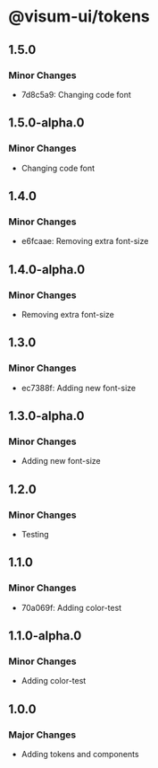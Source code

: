 # @visum-ui/tokens

## 1.5.0

### Minor Changes

- 7d8c5a9: Changing code font

## 1.5.0-alpha.0

### Minor Changes

- Changing code font

## 1.4.0

### Minor Changes

- e6fcaae: Removing extra font-size

## 1.4.0-alpha.0

### Minor Changes

- Removing extra font-size

## 1.3.0

### Minor Changes

- ec7388f: Adding new font-size

## 1.3.0-alpha.0

### Minor Changes

- Adding new font-size

## 1.2.0

### Minor Changes

- Testing

## 1.1.0

### Minor Changes

- 70a069f: Adding color-test

## 1.1.0-alpha.0

### Minor Changes

- Adding color-test

## 1.0.0

### Major Changes

- Adding tokens and components
